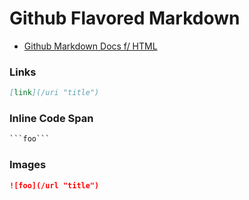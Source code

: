 # Github Flavored Markdown

- [Github Markdown Docs f/ HTML](https://github.github.com/gfm/ "GFM")

### Links
```markdown
[link](/uri "title")
```

### Inline Code Span
```markdown
```foo```
```

### Images
```markdown
![foo](/url "title")
```